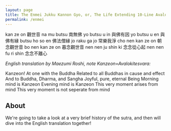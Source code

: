 ```yaml
---
layout: page
title: The Enmei Jukku Kannon Gyo, or, The Life Extending 10-Line Avalokitesvara Sutra
permalink: /enmei
---
```


kan ze on 觀世音
na mu butsu 南無佛
yo butsu u in 與佛有因
yo butsu u en 與佛有縁
butsu ho so en 佛法僧縁
jo raku ga jo 常樂我淨
cho nen kan ze on 朝念觀世音
bo nen kan ze on 暮念觀世音
nen nen ju shin ki 念念從心起
nen nen fu ri shin 念念不離心

_English translation by Maezumi Roshi, note Kanzeon=Avalokitesvara:_

Kanzeon!
At one with the Buddha
Related to all Buddhas in cause and effect
And to Buddha, Dharma, and Sangha
Joyful, pure, eternal Being
Morning mind is Kanzeon
Evening mind is Kanzeon
This very moment arises from mind
This very moment is not seperate from mind

## About

We're going to take a look at a very brief history of the sutra, and then will dive into the English translation together! 
